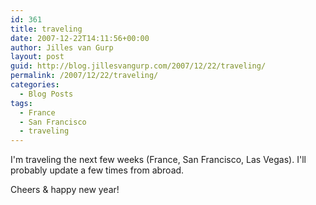 ```yaml
---
id: 361
title: traveling
date: 2007-12-22T14:11:56+00:00
author: Jilles van Gurp
layout: post
guid: http://blog.jillesvangurp.com/2007/12/22/traveling/
permalink: /2007/12/22/traveling/
categories:
  - Blog Posts
tags:
  - France
  - San Francisco
  - traveling
---
```

I'm traveling the next few weeks (France, San Francisco, Las Vegas). I'll probably update a few times from abroad.

Cheers & happy new year!